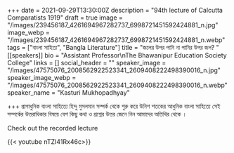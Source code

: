 +++
date = 2021-09-29T13:30:00Z
description = "94th lecture of Calcutta Comparatists 1919"
draft = true
image = "/images/239456187_4261694967282737_6998721451592424881_n.jpg"
image_webp = "/images/239456187_4261694967282737_6998721451592424881_n.webp"
tags = ["বাংলা সাহিত্য", "Bangla Literature"]
title = "জলের উপর পানি না পানির উপর জল?  "
[[speakers]]
bio = "Assistant Professor\nThe Bhawanipur Education Society College"
links = []
social_header = ""
speaker_image = "/images/47575076_2008562922523341_2609408222498390016_n.jpg"
speaker_image_webp = "/images/47575076_2008562922523341_2609408222498390016_n.webp"
speaker_name = "Kasturi Mukhopadhyay"

+++
প্রাগাধুনিক বাংলা সাহিত্যে হিন্দু মুসলমান সম্পর্ক থেকে শুরু করে উনিশ শতকের আধুনিক বাংলা সাহিত্যে সেই সম্পর্কের উত্তরাধিকার বিষয়ে বেশ কিছু কথা ও প্রশ্নের উত্তর জেনে নিন আমাদের অতিথির থেকে ।

Check out the recorded lecture

{{< youtube nTZI41Rx46c>}}